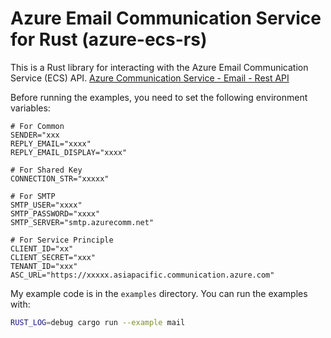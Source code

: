 # Azure Email Communication Service  for Rust (azure-ecs-rs)

This is a Rust library for interacting with the Azure Email Communication Service (ECS) API.
[Azure Communication Service - Email - Rest API](https://learn.microsoft.com/en-us/rest/api/communication/email/send?tabs=HTTP)

Before running the examples, you need to set the following environment variables:

```aiignore
# For Common
SENDER="xxx
REPLY_EMAIL="xxxx"
REPLY_EMAIL_DISPLAY="xxxx"

# For Shared Key
CONNECTION_STR="xxxxx"

# For SMTP
SMTP_USER="xxxx"
SMTP_PASSWORD="xxxx"
SMTP_SERVER="smtp.azurecomm.net"

# For Service Principle
CLIENT_ID="xx"
CLIENT_SECRET="xxx"
TENANT_ID="xxx"
ASC_URL="https://xxxxx.asiapacific.communication.azure.com"

```
My example code is in the `examples` directory. You can run the examples with:
```sh
RUST_LOG=debug cargo run --example mail
```
